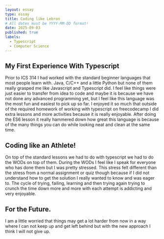 ```yaml
---
layout: essay
type: essay
title: Coding like Lebron
# All dates must be YYYY-MM-DD format!
date: 2025-09-03
published: true
labels:
  - Typescript
  - Computer Science
---
```


## My First Experience With Typescript

Prior to ICS 314 I had worked with the standard beginner languages that most people learn with. Java, C/C++ and a little Python but none of them really grasped me like Javascript and Typescript did. I feel like things were just easier to transfer from idea to code and maybe it is because we have not done any advanced programming yet, but I feel like this language was the most fun and easiest to pick up so far. I enjoyed it so much that outside of the required homework of working with typescript on freecodecamp I did extra lessons and more activities because it is really enjoyable. After doing the ES6 lesson it really hammered down how great this language is because of the many things you can do while looking neat and clean at the same time.

## Coding like an Athlete!


On top of the standard lessons we had to do with typescript we had to do the WODs on top of them. During the WODs I feel like I speak for everyone who has done them but I was pretty stressed. This stress felt different than the stress from a normal assignment or quiz though because if I did not understand how to get the solution I really wanted to know and was eager to. The cycle of trying, failing, learning and then trying again trying to crunch the time down more and more with each attempt is addicting and very enjoyable.


## For the Future.

I am a little worried that things may get a lot harder from now in a way where I can not keep up and get left behind but with the new approach I think I will not give up.
